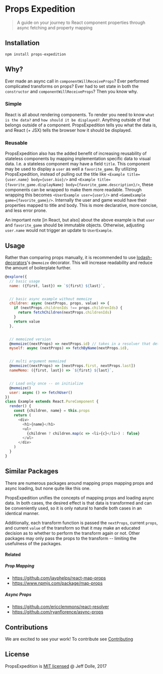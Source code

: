 Props Expedition
================

> A guide on your journey to React component properties through async fetching and property mapping

## Installation

`npm install props-expedition`

## Why?

Ever made an async call in `componentWillReceiveProps`? Ever performed complicated transforms on props? Ever had to set state in both the `constructor` and `componentWillReceiveProps`? Then you know why.

### Simple

React is all about rendering components. To render you need to know `what is the data?` and `how should it be displayed?`. Anything outside of that belongs outside of a component. PropsExpedition tells you what the data is, and React (+ JSX) tells the browser how it should be displayed.

### Reusable

PropsExpedition also has the added benefit of increasing reusability of stateless components by mapping implementation specific data to visual data. I.e. a stateless component may have a field `title`. This component may be used to display a `user` as well a `favorite_game`. By utilizing PropsExpedition, instead of pulling out the title like `<Example title={user.name} body={user.bio}/>` and `<Example title={favorite_game.displayName} body={favorite_game.description}/>`, these components can be wrapped to make them more readable. Through wrapping this becomes `<UserExample user={user}/>` and `<GameExample game={favorite_game}/>`. Internally the user and game would have their properties mapped to title and body. This is more declarative, more concise, and less error prone.

An important note [in React, but also] about the above example is that `user` and `favorite_game` should be immutable objects. Otherwise, adjusting `user.name` would not trigger an update to `UserExample`.

## Usage

Rather than comparing props manually, it is recommended to use [lodash-decorators](https://github.com/steelsojka/lodash-decorators)'s `@memoize` decorator. This will increase readability and reduce the amount of boilerplate further.

```js
@explore({
  // basic usage
  name: ({first, last}) => `${first} ${last}`,


  // basic async example without memoize
  children: async (nextProps, props, value) => {
    if (nextProps.childrenIds !== props.childrenIds) {
      return fetchChildren(nextProps.childrenIds)
    }
    return value
  },


  // memoized version
  @memoize((nextProps) => nextProps.id) // takes in a resolver that determines the key
  myself: async (nextProps) => fetchByName(nextProps.id),


  // multi argument memoized
  @memoize((nextProps) => [nextProps.first, nextProps.last])
  nameMemo: ({first, last}) => `${first} ${last}`,


  // Load only once -- on initialize
  @memoize()
  user: async () => fetchUser()
})
class Example extends React.PureComponent {
  render() {
    const {children, name} = this.props
    return (
      <div>
        <h1>{name}</h1>
        <ul>
          {children ? children.map(c => <li>{c}</li>) : false}
        </ul>
      </div>
    )
  }
}
```

## Similar Packages

There are numerous packages around mapping props mapping props and async loading, but none quite like this one.

PropsExpedition unifies the concepts of mapping props and loading async data. In both cases, the desired effect is that data is transformed and can be conveniently used, so it is only natural to handle both cases in an identical manner.

Additionally, each transform function is passed the `nextProps`, current `props`, and current `value` of the transform so that it may make an educated decision as to whether to perform the transform again or not. Other packages may only pass the props to the transform -- limiting the usefulness of the packages.

#### Related

##### Prop Mapping
- https://github.com/jayphelps/react-map-props
- https://www.npmjs.com/package/map-props

##### Async Props
- https://github.com/ericclemmons/react-resolver
- https://github.com/ryanflorence/async-props

## Contributions

We are excited to see your work! To contribute see [Contributing](./.github/CONTRIBUTING.md)

## License

PropsExpedition is [MIT licensed](./LICENSE.md) @ Jeff Dolle, 2017
